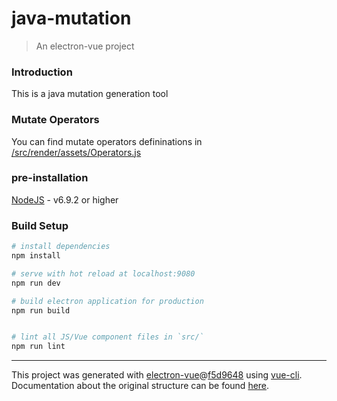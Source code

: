 # java-mutation

> An electron-vue project

### Introduction
This is a java mutation generation tool

### Mutate Operators
You can find mutate operators defininations in [/src/render/assets/Operators.js](https://github.com/yanjiasen4/AST/blob/master/HW2/src/renderer/assets/Opeartor.js)

### pre-installation
[NodeJS](https://nodejs.org/en/) - v6.9.2 or higher

### Build Setup
``` bash
# install dependencies
npm install

# serve with hot reload at localhost:9080
npm run dev

# build electron application for production
npm run build


# lint all JS/Vue component files in `src/`
npm run lint

```

---

This project was generated with [electron-vue](https://github.com/SimulatedGREG/electron-vue)@[f5d9648](https://github.com/SimulatedGREG/electron-vue/tree/f5d9648e169a3efef53159823cc7a4c7eb7221d1) using [vue-cli](https://github.com/vuejs/vue-cli). Documentation about the original structure can be found [here](https://simulatedgreg.gitbooks.io/electron-vue/content/index.html).
